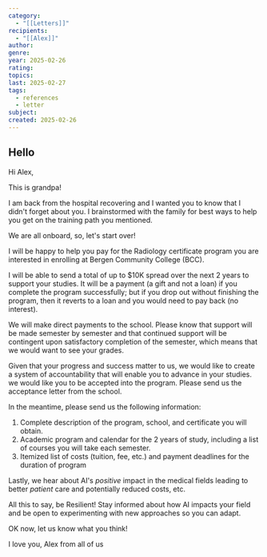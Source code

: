 ```yaml
---
category:
  - "[[Letters]]"
recipients:
  - "[[Alex]]"
author: 
genre: 
year: 2025-02-26
rating: 
topics: 
last: 2025-02-27
tags:
  - references
  - letter
subject: 
created: 2025-02-26
---
```

## Hello

Hi Alex,

This is grandpa! 

I am back from the hospital recovering and I wanted you to know that I didn't forget about you. I brainstormed with the family for best ways to help you get on the training path you mentioned.

We are all onboard, so, let's start over!

I will be happy to help you pay for the Radiology certificate program you are interested in enrolling at Bergen Community College (BCC).

I will be able to send a total of up to $10K spread over the next 2 years to support your studies. It will be a payment (a gift and not a loan) if you complete the program successfully; but if you drop out without finishing the program, then it reverts to a loan and you would need to pay back (no interest).

We will make direct payments to the school. Please know that support will be made semester by semester and that continued support will be contingent upon satisfactory completion of the semester, which means that we would want to see your grades.

Given that your progress and success matter to us, we would like to create a system of accountability that will enable you to advance in your studies. we would like you to be accepted into the program. Please send us the acceptance letter from the school.

In the meantime, please send us the following information:

1.  Complete description of the program, school, and certificate you will obtain.
2. Academic program and calendar for the 2 years of study, including a list of courses you will take each semester.
3. Itemized list of costs (tuition, fee, etc.) and payment deadlines for the duration of program

Lastly, we hear about AI's *positive* impact in the medical fields leading to better *patient* care and potentially reduced costs, etc. 

All this to say, be Resilient! Stay informed about how AI impacts your field and be open to experimenting with new approaches so you can adapt.

OK now, let us know what you think!

I love you, Alex
					from all of us
